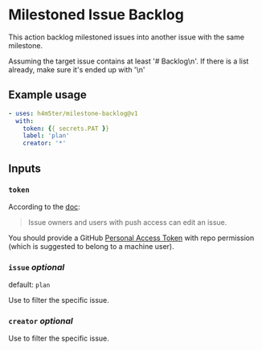# Milestoned Issue Backlog

This action backlog milestoned issues into another issue with the same milestone.

Assuming the target issue contains at least '# Backlog\n'.
If there is a list already, make sure it's ended up with '\n'

## Example usage

```yaml
- uses: h4m5ter/milestone-backlog@v1
  with:
    token: {{ secrets.PAT }}
    label: 'plan'
    creator: '*'
```

## Inputs

### `token`

According to the [doc](https://octokit.github.io/rest.js/v18#issues-update):
> Issue owners and users with push access can edit an issue.

You should provide a GitHub [Personal Access Token](https://docs.github.com/en/authentication/keeping-your-account-and-data-secure/creating-a-personal-access-token) with repo permission (which is suggested to belong to a machine user).

### `issue` *optional*

default: `plan`

Use to filter the specific issue.

### `creator` *optional*

Use to filter the specific issue.
